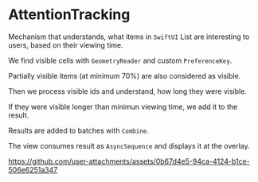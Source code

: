 # AttentionTracking

Mechanism that understands, what items in `SwiftUI` List are interesting to users, based on their viewing time. 

We find visible cells with `GeometryReader` and custom `PreferenceKey`.

Partially visible items (at minimum 70%) are also considered as visible.

Then we process visible ids and understand, how long they were visible. 

If they were visible longer than minimun viewing time, we add it to the result.

Results are added to batches with `Combine`.

The view consumes result as `AsyncSequence` and displays it at the overlay.

https://github.com/user-attachments/assets/0b67d4e5-94ca-4124-b1ce-506e6251a347


